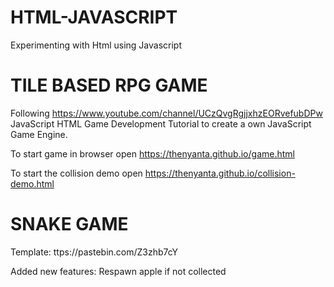 # HTML-JAVASCRIPT

Experimenting with Html using Javascript

# TILE BASED RPG GAME

Following https://www.youtube.com/channel/UCzQvgRgjjxhzEORvefubDPw JavaScript HTML Game Development Tutorial
to create a own JavaScript Game Engine.

To start game in browser open https://thenyanta.github.io/game.html

To start the collision demo open https://thenyanta.github.io/collision-demo.html

# SNAKE GAME

Template: ttps://pastebin.com/Z3zhb7cY

Added new features: Respawn apple if not collected
